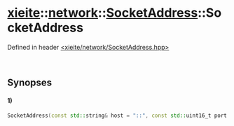 # [xieite](../../../xieite.md)\:\:[network](../../../network.md)\:\:[SocketAddress](../../SocketAddress.md)\:\:SocketAddress
Defined in header [<xieite/network/SocketAddress.hpp>](../../../../include/xieite/network/SocketAddress.hpp)

&nbsp;

## Synopses
#### 1)
```cpp
SocketAddress(const std::string& host = "::", const std::uint16_t port = 0);
```
